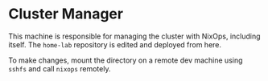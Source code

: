 # Cluster Manager

This machine is responsible for managing the cluster with NixOps, including itself. The `home-lab` repository is edited and deployed from here.

To make changes, mount the directory on a remote dev machine using `sshfs` and call `nixops` remotely.
